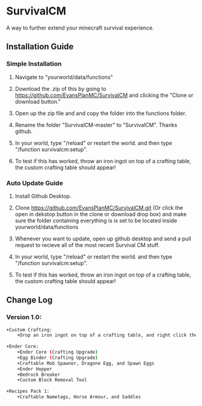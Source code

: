 # SurvivalCM

A way to further extend your minecraft survival experience.

## Installation Guide

### Simple Installation

1. Navigate to "yourworld/data/functions"

2. Download the .zip of this by going to https://github.com/EvansPlanMC/SurvivalCM and clicking the "Clone or download button."

3. Open up the zip file and and copy the folder into the functions folder.

4. Rename the folder "SurvivalCM-master" to "SurvivalCM". Thanks github.

5. In your world, type "/reload" or restart the world. and then type "/function survivalcm:setup".

6. To test if this has worked, throw an iron ingot on top of a crafting table, the custom crafting table should appear!


### Auto Update Guide

1. Install Github Desktop.

2. Clone https://github.com/EvansPlanMC/SurvivalCM.git (Or click the open in dekstop button in the clone or download drop box) and make sure the folder containing everything is is set to be located inside yourworld/data/functions

3. Whenever you want to update, open up github desktop and send a pull request to recieve all of the most recent Survival CM stuff.

4. In your world, type "/reload" or restart the world. and then type "/function survivalcm:setup".

5. To test if this has worked, throw an iron ingot on top of a crafting table, the custom crafting table should appear!


## Change Log

### Version 1.0:
```sh
+Custom Crafting:
    +Drop an iron ingot on top of a crafting table, and right click the iron button on top to craft!
    
+Ender Core:
    +Ender Core (Crafting Upgrade)
    +Egg Binder (Crafting Upgrade)
    +Craftable Mob Spawner, Dragone Egg, and Spawn Eggs
    +Ender Hopper
    +Bedrock Breaker
    +Custom Block Removal Tool
    
+Recipes Pack 1:
    +Craftable Nametags, Horse Armour, and Saddles
```
